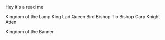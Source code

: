 Hey it's a read me

Kingdom of the Lamp
King Lad
Queen Bird
Bishop Tio
Bishop Carp
Knight Atten






Kingdom of the Banner